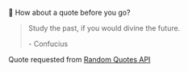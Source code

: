 📣 How about a quote before you go?

> Study the past, if you would divine the future.
>
> <p>- Confucius</p>

Quote requested from [Random Quotes API](https://github.com/lukePeavey/quotable)
